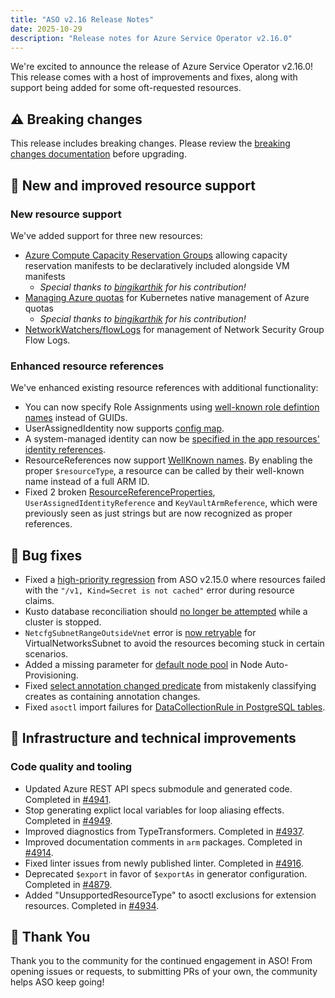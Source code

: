 ```yaml
---
title: "ASO v2.16 Release Notes"
date: 2025-10-29
description: "Release notes for Azure Service Operator v2.16.0"
---
```


We're excited to announce the release of Azure Service Operator v2.16.0! This release comes with a host of improvements and fixes, along with support being added for some oft-requested resources. 

## ⚠️ Breaking changes

This release includes breaking changes. Please review the [breaking changes documentation](https://azure.github.io/azure-service-operator/guide/breaking-changes/) before upgrading.

## 🎉 New and improved resource support

### New resource support

We've added support for three new resources: 

- [Azure Compute Capacity Reservation Groups](https://github.com/Azure/azure-service-operator/pull/4980) allowing capacity reservation manifests to be declaratively included alongside VM manifests 
   - _Special thanks to [bingikarthik](https://github.com/bingikarthik) for his contribution!_
- [Managing Azure quotas](https://github.com/Azure/azure-service-operator/pull/4979) for Kubernetes native management of Azure quotas
   - _Special thanks to [bingikarthik](https://github.com/bingikarthik) for his contribution!_
- [NetworkWatchers/flowLogs](https://github.com/Azure/azure-service-operator/issues/4614) for management of Network Security Group Flow Logs.

### Enhanced resource references

We've enhanced existing resource references with additional functionality:

- You can now specify Role Assignments using [well-known role defintion names](https://github.com/Azure/azure-service-operator/pull/4923) instead of GUIDs.
- UserAssignedIdentity now supports [config map](https://github.com/Azure/azure-service-operator/pull/4940).
- A system-managed identity can now be [specified in the app resources' identity references]((https://github.com/Azure/azure-service-operator/pull/4924)).
- ResourceReferences now support [WellKnown names](https://github.com/Azure/azure-service-operator/pull/4922). By enabling the proper `$resourceType`, a resource can be called by their well-known name instead of a full ARM ID.
- Fixed 2 broken [ResourceReferenceProperties](https://github.com/Azure/azure-service-operator/pull/4925), `UserAssignedIdentityReference` and `KeyVaultArmReference`, which were previously seen as just strings but are now recognized as proper references.

## 🐛 Bug fixes

- Fixed a [high-priority regression](https://github.com/Azure/azure-service-operator/pull/4966) from ASO v2.15.0 where resources failed with the `"/v1, Kind=Secret is not cached"` error during resource claims.
- Kusto database reconciliation should [no longer be attempted](https://github.com/Azure/azure-service-operator/pull/4976) while a cluster is stopped. 
- `NetcfgSubnetRangeOutsideVnet` error is [now retryable](https://github.com/Azure/azure-service-operator/pull/4931) for VirtualNetworksSubnet to avoid the resources becoming stuck in certain scenarios.
- Added a missing parameter for [default node pool](https://github.com/Azure/azure-service-operator/issues/4942) in Node Auto-Provisioning.
- Fixed [select annotation changed predicate](https://github.com/Azure/azure-service-operator/pull/4967) from mistakenly classifying creates as containing annotation changes.
- Fixed `asoctl` import failures for [DataCollectionRule in PostgreSQL tables](https://github.com/Azure/azure-service-operator/issues/4919).

## 🔧 Infrastructure and technical improvements

### Code quality and tooling
- Updated Azure REST API specs submodule and generated code. Completed in [#4941](https://github.com/Azure/azure-service-operator/pull/4941).
- Stop generating explict local variables for loop aliasing effects. Completed in [#4949](https://github.com/Azure/azure-service-operator/pull/4949).
- Improved diagnostics from TypeTransformers. Completed in [#4937](https://github.com/Azure/azure-service-operator/pull/4937).
- Improved documentation comments in `arm` packages. Completed in [#4914](https://github.com/Azure/azure-service-operator/pull/4914).
- Fixed linter issues from newly published linter. Completed in [#4916](https://github.com/Azure/azure-service-operator/pull/4916).
- Deprecated `$export` in favor of `$exportAs` in generator configuration. Completed in [#4879](https://github.com/Azure/azure-service-operator/pull/4879).
- Added "UnsupportedResourceType" to asoctl exclusions for extension resources. Completed in [#4934](https://github.com/Azure/azure-service-operator/pull/4934).

## 🙏 Thank You

Thank you to the community for the continued engagement in ASO! From opening issues or requests, to submitting PRs of your own, the community helps ASO keep going! 
